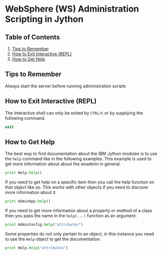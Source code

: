 # WebSphere (WS) Administration Scripting in Jython

## Table of Contents
1. [Tips to Remember](#tips-to-remember)
1. [How to Exit Interactive (REPL)](#how-to-exit-interactive-repl)
1. [How to Get Help](#how-to-get-help)

## Tips to Remember
Always start the server before running administration scripts

## How to Exit Interactive (REPL)
The interactive shell can only be exited by `CTRL+C` or by supplying the following command.
```powershell
exit
```

## How to Get Help
The best way to find documentation about the IBM Jython modules is to use the `help` command like in the following examples. This example is used to get more information about about the wsadmin in general.
```python
print Help.help()
```
If you need to get help on a specific item then you call the help function on that object like so. This works with other objects if you need to discover more information about it.
```python
print AdminApp.help()
```
If you need to get more information about a property or method of a class then you pass the name in the `help(...)` function as an argument.
```python
print AdminConfig.help("attributes")
```
Some properties do not only pertain to an object, in this instance you need to use the `Help` object to get the documentation.
```python
print Help.help("attributes")
```